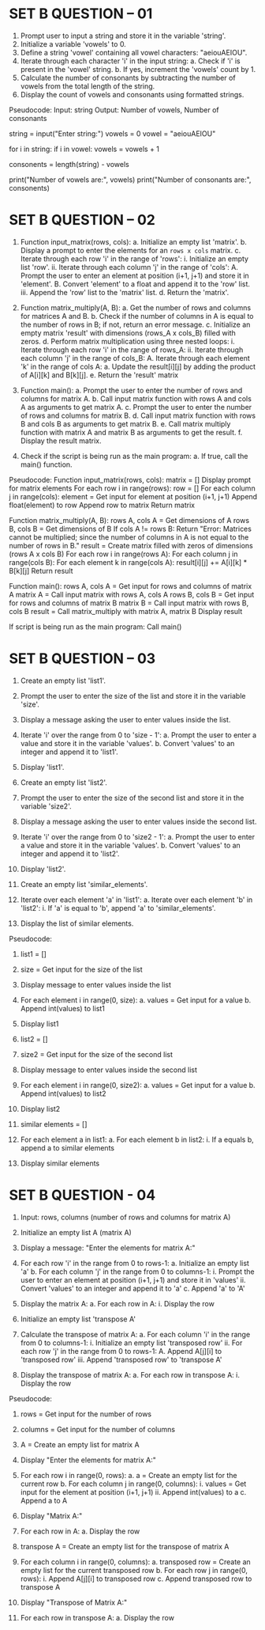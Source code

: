 # SET B QUESTION – 01

1. Prompt user to input a string and store it in the variable 'string'.
2. Initialize a variable 'vowels' to 0.
3. Define a string 'vowel' containing all vowel characters: "aeiouAEIOU".
4. Iterate through each character 'i' in the input string:
   a. Check if 'i' is present in the 'vowel' string.
   b. If yes, increment the 'vowels' count by 1.
5. Calculate the number of consonants by subtracting the number of vowels from the total length of the string.
6. Display the count of vowels and consonants using formatted strings.

Pseudocode:
Input: string
Output: Number of vowels, Number of consonants

string = input("Enter string:")
vowels = 0
vowel = "aeiouAEIOU"

for i in string:
    if i in vowel:
        vowels = vowels + 1

consonents = length(string) - vowels

print("Number of vowels are:", vowels)
print("Number of consonants are:", consonents)





# SET B QUESTION – 02

1. Function input_matrix(rows, cols):
   a. Initialize an empty list 'matrix'.
   b. Display a prompt to enter the elements for an `rows x cols` matrix.
   c. Iterate through each row 'i' in the range of 'rows':
      i. Initialize an empty list 'row'.
      ii. Iterate through each column 'j' in the range of 'cols':
          A. Prompt the user to enter an element at position (i+1, j+1) and store it in 'element'.
          B. Convert 'element' to a float and append it to the 'row' list.
      iii. Append the 'row' list to the 'matrix' list.
   d. Return the 'matrix'.

2. Function matrix_multiply(A, B):
   a. Get the number of rows and columns for matrices A and B.
   b. Check if the number of columns in A is equal to the number of rows in B; if not, return an error message.
   c. Initialize an empty matrix 'result' with dimensions (rows_A x cols_B) filled with zeros.
   d. Perform matrix multiplication using three nested loops:
      i. Iterate through each row 'i' in the range of rows_A:
         ii. Iterate through each column 'j' in the range of cols_B:
             A. Iterate through each element 'k' in the range of cols A:
                 a. Update the result[i][j] by adding the product of A[i][k] and B[k][j].
   e. Return the 'result' matrix

3. Function main():
   a. Prompt the user to enter the number of rows and columns for matrix A.
   b. Call input matrix function with rows A and cols A as arguments to get matrix A.
   c. Prompt the user to enter the number of rows and columns for matrix B.
   d. Call input matrix function with rows B and cols B as arguments to get matrix B.
   e. Call matrix multiply function with matrix A and matrix B as arguments to get the result.
   f. Display the result matrix.

4. Check if the script is being run as the main program:
   a. If true, call the main() function.

Pseudocode:
Function input_matrix(rows, cols):
   matrix = []
   Display prompt for matrix elements
   For each row i in range(rows):
      row = []
      For each column j in range(cols):
         element = Get input for element at position (i+1, j+1)
         Append float(element) to row
      Append row to matrix
   Return matrix

Function matrix_multiply(A, B):
   rows A, cols A = Get dimensions of A
   rows B, cols B = Get dimensions of B
   If cols A != rows B:
      Return "Error: Matrices cannot be multiplied; since the number of columns in A is not equal to the number of rows in B."
   result = Create matrix filled with zeros of dimensions (rows A x cols B)
   For each row i in range(rows A):
      For each column j in range(cols B):
         For each element k in range(cols A):
            result[i][j] += A[i][k] * B[k][j]
   Return result

Function main():
   rows A, cols A = Get input for rows and columns of matrix A
   matrix A = Call input matrix with rows A, cols A
   rows B, cols B = Get input for rows and columns of matrix B
   matrix B = Call input matrix with rows B, cols B
   result = Call matrix_multiply with matrix A, matrix B
   Display result

If script is being run as the main program:
   Call main()



# SET B QUESTION – 03

1. Create an empty list 'list1'.
2. Prompt the user to enter the size of the list and store it in the variable 'size'.
3. Display a message asking the user to enter values inside the list.
4. Iterate 'i' over the range from 0 to 'size - 1':
   a. Prompt the user to enter a value and store it in the variable 'values'.
   b. Convert 'values' to an integer and append it to 'list1'.
5. Display 'list1'.

6. Create an empty list 'list2'.
7. Prompt the user to enter the size of the second list and store it in the variable 'size2'.
8. Display a message asking the user to enter values inside the second list.
9. Iterate 'i' over the range from 0 to 'size2 - 1':
   a. Prompt the user to enter a value and store it in the variable 'values'.
   b. Convert 'values' to an integer and append it to 'list2'.
10. Display 'list2'.

11. Create an empty list 'similar_elements'.
12. Iterate over each element 'a' in 'list1':
   a. Iterate over each element 'b' in 'list2':
       i. If 'a' is equal to 'b', append 'a' to 'similar_elements'.

13. Display the list of similar elements.

Pseudocode:
1. list1 = []
2. size = Get input for the size of the list
3. Display message to enter values inside the list
4. For each element i in range(0, size):
   a. values = Get input for a value
   b. Append int(values) to list1
5. Display list1

6. list2 = []
7. size2 = Get input for the size of the second list
8. Display message to enter values inside the second list
9. For each element i in range(0, size2):
   a. values = Get input for a value
   b. Append int(values) to list2
10. Display list2
11. similar elements = []
12. For each element a in list1:
   a. For each element b in list2:
       i. If a equals b, append a to similar elements
13. Display similar elements


 # SET B QUESTION - 04

1. Input: rows, columns (number of rows and columns for matrix A)
2. Initialize an empty list A (matrix A)
3. Display a message: "Enter the elements for matrix A:"
4. For each row 'i' in the range from 0 to rows-1:
   a. Initialize an empty list 'a'
   b. For each column 'j' in the range from 0 to columns-1:
      i. Prompt the user to enter an element at position (i+1, j+1) and store it in 'values'
      ii. Convert 'values' to an integer and append it to 'a'
   c. Append 'a' to 'A'
5. Display the matrix A:
   a. For each row in A:
      i. Display the row

6. Initialize an empty list 'transpose A'
7. Calculate the transpose of matrix A:
   a. For each column 'i' in the range from 0 to columns-1:
      i. Initialize an empty list 'transposed row'
      ii. For each row 'j' in the range from 0 to rows-1:
          A. Append A[j][i] to 'transposed row'
      iii. Append 'transposed row' to 'transpose A'

8. Display the transpose of matrix A:
   a. For each row in transpose A:
      i. Display the row

Pseudocode:
1. rows = Get input for the number of rows
2. columns = Get input for the number of columns
3. A = Create an empty list for matrix A
4. Display "Enter the elements for matrix A:"
5. For each row i in range(0, rows):
   a. a = Create an empty list for the current row
   b. For each column j in range(0, columns):
      i. values = Get input for the element at position (i+1, j+1)
      ii. Append int(values) to a
   c. Append a to A
6. Display "Matrix A:"
7. For each row in A:
   a. Display the row

8. transpose A = Create an empty list for the transpose of matrix A
9. For each column i in range(0, columns):
   a. transposed row = Create an empty list for the current transposed row
   b. For each row j in range(0, rows):
      i. Append A[j][i] to transposed row
   c. Append transposed row to transpose A

10. Display "Transpose of Matrix A:"
11. For each row in transpose A:
    a. Display the row
